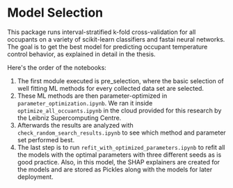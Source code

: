 # Model Selection

This package runs interval-stratified k-fold cross-validation for all occupants on a 
variety of scikit-learn classifiers and fastai neural networks. The goal is to get the 
best model for predicting occupant temperature control behavior, as explained in detail 
in the thesis.

Here's the order of the notebooks:
1. The first module executed is pre_selection, where the basic selection of well fitting 
ML methods for every collected data set are selected. 
2. These ML methods are then 
parameter-optimized in `parameter_optimization.ipynb`. We ran it inside 
`optimize_all_occuants.ipynb` in the cloud provided for this research by the
Leibniz Supercomputing Centre.
3. Afterwards the results are analyzed with `check_random_search_results.ipynb` to see
which method and parameter set performed best.
4. The last step is to run `refit_with_optimized_parameters.ipynb` to refit all the 
models with the optimal parameters with three different seeds as is good practice. Also, 
in this model, the SHAP explainers are created for the models and are stored as Pickles 
along with the models for later deployment.
